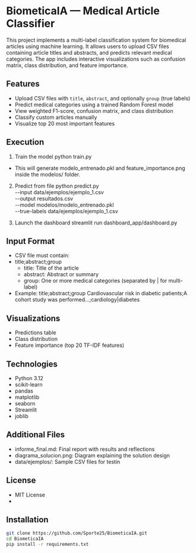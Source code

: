 # BiometicaIA — Medical Article Classifier

This project implements a multi-label classification system for biomedical articles using machine learning. It allows users to upload CSV files containing article titles and abstracts, and predicts relevant medical categories. The app includes interactive visualizations such as confusion matrix, class distribution, and feature importance.

## Features

- Upload CSV files with `title`, `abstract`, and optionally `group` (true labels)
- Predict medical categories using a trained Random Forest model
- View weighted F1-score, confusion matrix, and class distribution
- Classify custom articles manually
- Visualize top 20 most important features

## Execution
1. Train the model
  python train.py
- This will generate modelo_entrenado.pkl and feature_importance.png inside the modelos/ folder.

2. Predict from file
   python predict.py \
  --input data/ejemplos/ejemplo_1.csv \
  --output resultados.csv \
  --model modelos/modelo_entrenado.pkl \
  --true-labels data/ejemplos/ejemplo_1.csv

3. Launch the dashboard
   streamlit run dashboard_app/dashboard.py

## Input Format
- CSV file must contain:
- title;abstract;group
  - title: Title of the article
  - abstract: Abstract or summary
  - group: One or more medical categories (separated by | for multi-label)
- Example:
   title;abstract;group
   Cardiovascular risk in diabetic patients;A cohort study was performed...;cardiology|diabetes

## Visualizations
- Predictions table
- Class distribution
- Feature importance (top 20 TF-IDF features)

## Technologies
- Python 3.12
- scikit-learn
- pandas
- matplotlib
- seaborn
- Streamlit
- joblib

## Additional Files
- informe_final.md: Final report with results and reflections
- diagrama_solucion.png: Diagram explaining the solution design
- data/ejemplos/: Sample CSV files for testin

## License
- MIT License
- 

## Installation

```bash
git clone https://github.com/Sporte25/BiometicaIA.git
cd BiometicaIA
pip install -r requirements.txt

